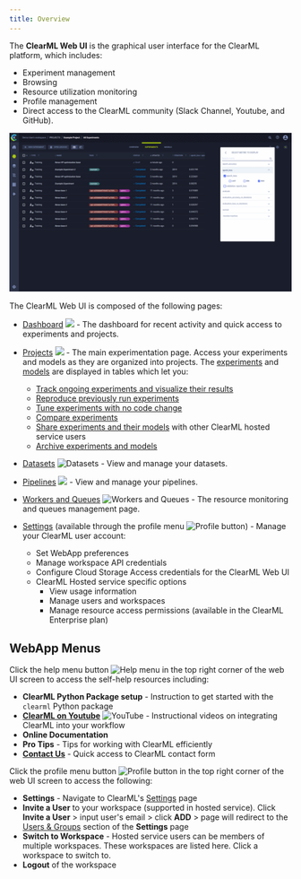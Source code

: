 ```yaml
---
title: Overview
---
```


The **ClearML Web UI** is the graphical user interface for the ClearML platform, which includes:
* Experiment management
* Browsing
* Resource utilization monitoring
* Profile management
* Direct access to the ClearML community (Slack Channel, Youtube, and GitHub).

![WebApp screenshots gif](../img/gif/webapp_screenshots.gif)


The ClearML Web UI is composed of the following pages:
* [Dashboard](webapp_home.md) <img src="/docs/latest/icons/ico-homepage.svg" className="icon size-md space-sm" /> - 
  The dashboard for recent activity and quick access to experiments and projects.
* [Projects](webapp_projects_page.md) <img src="/docs/latest/icons/ico-projects.svg" className="icon size-md space-sm" /> - 
  The main experimentation page. Access your experiments and models as they are organized into projects.
  The [experiments](webapp_exp_table.md) and [models](webapp_model_table.md) are displayed in tables
  which let you:
    * [Track ongoing experiments and visualize their results](webapp_exp_track_visual.md)
    * [Reproduce previously run experiments](webapp_exp_reproducing.md)
    * [Tune experiments with no code change](webapp_exp_tuning.md)
    * [Compare experiments](webapp_exp_comparing.md)
    * [Share experiments and their models](webapp_exp_sharing.md) with other ClearML hosted service users 
    * [Archive experiments and models](webapp_archiving.md)
* [Datasets](datasets/webapp_dataset_page.md) <img src="/docs/latest/icons/ico-side-bar-datasets.svg" alt="Datasets" className="icon size-md space-sm" /> - View and manage your datasets. 
* [Pipelines](pipelines/webapp_pipeline_page.md) <img src="/docs/latest/icons/ico-pipelines.svg" className="icon size-md space-sm" /> - View and manage your pipelines.
* [Workers and Queues](webapp_workers_queues.md) <img src="/docs/latest/icons/ico-workers.svg" alt="Workers and Queues" className="icon size-md space-sm" /> - The resource monitoring and queues management page.
  
* [Settings](webapp_profile.md) (available through the profile menu <img src="/docs/latest/icons/ico-me.svg" alt="Profile button" className="icon size-lg space-sm" />) - 
  Manage your ClearML user account:
  * Set WebApp preferences
  * Manage workspace API credentials
  * Configure Cloud Storage Access credentials for the ClearML Web UI
  * ClearML Hosted service specific options
    * View usage information
    * Manage users and workspaces
    * Manage resource access permissions (available in the ClearML Enterprise plan)
  

## WebApp Menus 

Click the help menu button <img src="/docs/latest/icons/ico-help-outlined.svg" alt="Help menu" className="icon size-lg space-sm" />
in the top right corner of the web UI screen to access the self-help resources including: 
* **ClearML Python Package setup** - Instruction to get started with the `clearml` Python package
* **[ClearML on Youtube](https://www.youtube.com/c/ClearML/featured)** <img src="/docs/latest/icons/ico-youtube.svg" alt="YouTube" className="icon size-md" /> - Instructional videos on integrating ClearML into your workflow
* **Online Documentation**
* **Pro Tips** - Tips for working with ClearML efficiently
* **[Contact Us](https://clear.ml/contact-us)** - Quick access to ClearML contact form

Click the profile menu button <img src="/docs/latest/icons/ico-me.svg" alt="Profile button" className="icon size-lg space-sm" /> 
  in the top right corner of the web UI screen to access the following: 
* **Settings** - Navigate to ClearML's [Settings](webapp_profile.md) page
* **Invite a User** to your workspace (supported in hosted service). Click **Invite a User** > input user's 
email > click **ADD** > page will redirect to the [Users & Groups](webapp_profile.md#users--groups) section of 
  the **Settings** page 
* **Switch to Workspace** - Hosted service users can be members of multiple workspaces. These workspaces are listed here. 
  Click a workspace to switch to.
* **Logout** of the workspace 
